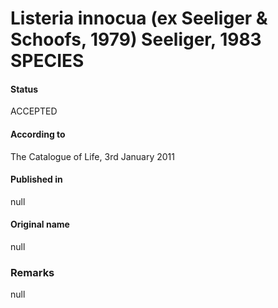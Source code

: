 # Listeria innocua (ex Seeliger & Schoofs, 1979) Seeliger, 1983 SPECIES

#### Status
ACCEPTED

#### According to
The Catalogue of Life, 3rd January 2011

#### Published in
null

#### Original name
null

### Remarks
null